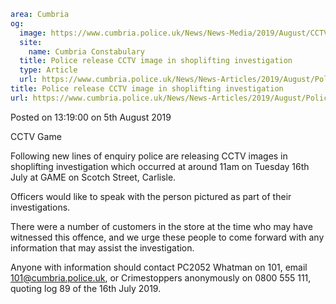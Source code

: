 ```yaml
area: Cumbria
og:
  image: https://www.cumbria.police.uk/News/News-Media/2019/August/CCTV-Gamepng.png
  site:
    name: Cumbria Constabulary
  title: Police release CCTV image in shoplifting investigation
  type: Article
  url: https://www.cumbria.police.uk/News/News-Articles/2019/August/Police-release-CCTV-image-in-shoplifting-investigation.aspx
title: Police release CCTV image in shoplifting investigation
url: https://www.cumbria.police.uk/News/News-Articles/2019/August/Police-release-CCTV-image-in-shoplifting-investigation.aspx
```

Posted on 13:19:00 on 5th August 2019

CCTV Game

Following new lines of enquiry police are releasing CCTV images in shoplifting investigation which occurred at around 11am on Tuesday 16th July at GAME on Scotch Street, Carlisle.

Officers would like to speak with the person pictured as part of their investigations.

There were a number of customers in the store at the time who may have witnessed this offence, and we urge these people to come forward with any information that may assist the investigation.

Anyone with information should contact PC2052 Whatman on 101, email 101@cumbria.police.uk, or Crimestoppers anonymously on 0800 555 111, quoting log 89 of the 16th July 2019.
